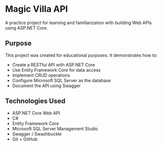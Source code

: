 # Magic Villa API

A practice project for learning and familiarization with building Web APIs using ASP.NET Core.

## Purpose

This project was created for educational purposes. It demonstrates how to:

- Create a RESTful API with ASP.NET Core
- Use Entity Framework Core for data access
- Implement CRUD operations
- Configure Microsoft SQL Server as the database
- Document the API using Swagger

## Technologies Used

- ASP.NET Core Web API
- C#
- Entity Framework Core
- Microsoft SQL Server Management Studio
- Swagger / Swashbuckle
- Git + GitHub
